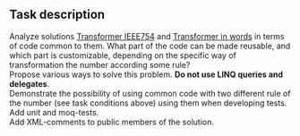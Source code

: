 ## Task description ##

Analyze solutions [Transformer IEEE754](https://gitlab.com/epam-autocode-tasks/transformer-ieee754) and [Transformer in words](https://gitlab.com/epam-autocode-tasks/transformer-to-words) in terms of code common to them. What part of the code can be made reusable, and which part is customizable, depending on the specific way of transformation the number according some rule?    
Propose various ways to solve this problem. **Do not use LINQ queries and delegates**.   
Demonstrate the possibility of using common code with two different rule of the number (see task conditions above) using them when developing tests.   
Add unit and moq-tests.   
Add XML-comments to public members of the solution.    